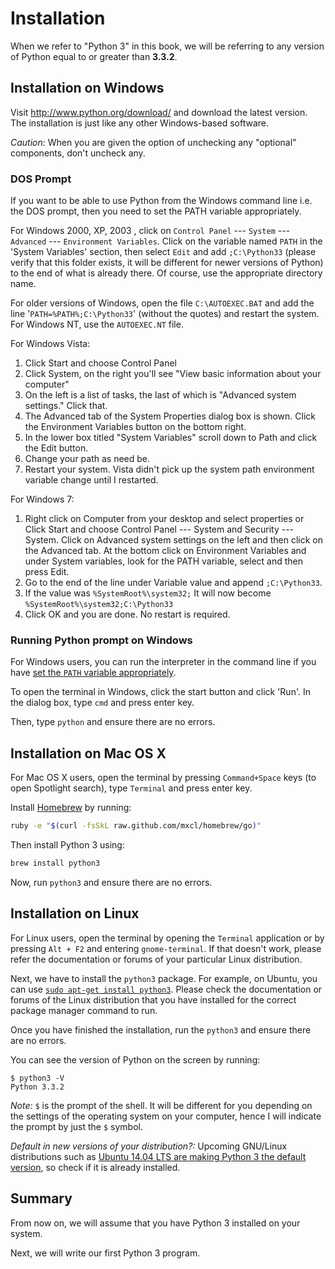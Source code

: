 # Installation #

When we refer to "Python 3" in this book, we will be referring to any
version of Python equal to or greater than **3.3.2**.

## Installation on Windows ##

Visit <http://www.python.org/download/> and download the latest
version. The installation is just like any other Windows-based
software.

*Caution:* When you are given the option of unchecking any "optional"
 components, don't uncheck any.

### DOS Prompt ###

If you want to be able to use Python from the Windows command line
i.e. the DOS prompt, then you need to set the PATH variable
appropriately.

For Windows 2000, XP, 2003 , click on `Control Panel` --- `System` ---
`Advanced` --- `Environment Variables`. Click on the variable named
`PATH` in the 'System Variables' section, then select `Edit` and add
`;C:\Python33` (please verify that this folder exists, it will be
different for newer versions of Python) to the end of what is already
there. Of course, use the appropriate directory name.

For older versions of Windows, open the file `C:\AUTOEXEC.BAT` and add
the line '`PATH=%PATH%;C:\Python33`' (without the quotes) and restart
the system. For Windows NT, use the `AUTOEXEC.NT` file.

For Windows Vista:

1. Click Start and choose Control Panel
2. Click System, on the right you'll see "View basic information about
   your computer"
3. On the left is a list of tasks, the last of which is "Advanced
   system settings." Click that.
4. The Advanced tab of the System Properties dialog box is
   shown. Click the Environment Variables button on the bottom
   right.
5. In the lower box titled "System Variables" scroll down to Path and
   click the Edit button.
6. Change your path as need be.
7. Restart your system. Vista didn't pick up the system path
   environment variable change until I restarted.

For Windows 7:

1. Right click on Computer from your desktop and select properties or
   Click Start and choose Control Panel --- System and Security ---
   System. Click on Advanced system settings on the left and then
   click on the Advanced tab. At the bottom click on Environment
   Variables and under System variables, look for the PATH variable,
   select and then press Edit.
2. Go to the end of the line under Variable value and append
   `;C:\Python33`.
3. If the value was `%SystemRoot%\system32;` It will now become
   `%SystemRoot%\system32;C:\Python33`
4. Click OK and you are done. No restart is required.

### Running Python prompt on Windows ###

For Windows users, you can run the interpreter in the command line if
you have [set the `PATH` variable appropriately](#dos-prompt).

To open the terminal in Windows, click the start button and click
'Run'. In the dialog box, type `cmd` and press enter key.

Then, type `python` and ensure there are no errors.

## Installation on Mac OS X ##

For Mac OS X users, open the terminal by pressing `Command+Space` keys
(to open Spotlight search), type `Terminal` and press enter key.

Install [Homebrew](http://mxcl.github.com/homebrew/) by running:

~~~sh
ruby -e "$(curl -fsSkL raw.github.com/mxcl/homebrew/go)"
~~~

Then install Python 3 using:

~~~sh
brew install python3
~~~

Now, run `python3` and ensure there are no errors.

## Installation on Linux ##

For Linux users, open the terminal by opening the `Terminal`
application or by pressing `Alt + F2` and entering
`gnome-terminal`. If that doesn't work, please refer the documentation
or forums of your particular Linux distribution.

Next, we have to install the `python3` package. For example, on
Ubuntu, you can use
[`sudo apt-get install python3`](http://packages.ubuntu.com/search?keywords=python3&searchon=names&suite=all&section=all).
Please check the documentation or forums of the Linux distribution
that you have installed for the correct package manager command to
run.

Once you have finished the installation, run the `python3` and ensure
there are no errors.

You can see the version of Python on the screen by running:

~~~
$ python3 -V
Python 3.3.2
~~~

*Note:* `$` is the prompt of the shell. It will be different for you
depending on the settings of the operating system on your computer,
hence I will indicate the prompt by just the `$` symbol.

*Default in new versions of your distribution?:* Upcoming GNU/Linux
distributions such as
[Ubuntu 14.04 LTS are making Python 3 the default version](https://wiki.ubuntu.com/Python/3),
so check if it is already installed.

## Summary ##

From now on, we will assume that you have Python 3 installed on your
system.

Next, we will write our first Python 3 program.
